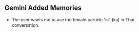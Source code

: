 ## Gemini Added Memories
- The user wants me to use the female particle 'ค่ะ' (ka) in Thai conversation.

